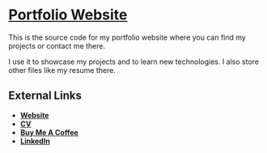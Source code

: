 # [Portfolio Website](https://lukassobotik.dev)
This is the source code for my portfolio website where you can find my projects or contact me there.

I use it to showcase my projects and to learn new technologies. I also store other files like my resume there.
## External Links
- [**Website**](https://lukassobotik.dev)
- [**CV**](https://lukassobotik.dev/resume/junior-java-developer.pdf)
- [**Buy Me A Coffee**](https://www.buymeacoffee.com/puckyeu)
- [**LinkedIn**](https://www.linkedin.com/in/lukassobotik/)
